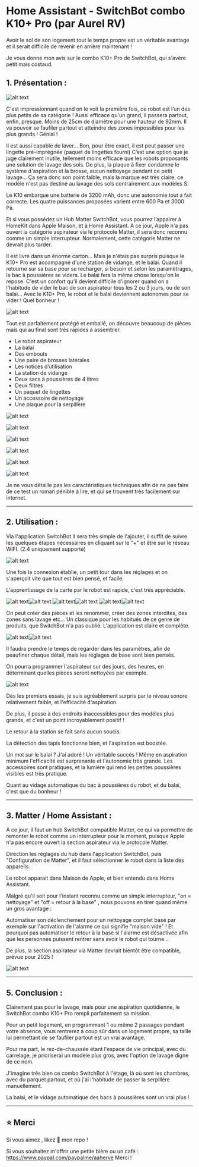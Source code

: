 # Home Assistant - SwitchBot combo K10+ Pro (par Aurel RV)

Avoir le sol de son logement tout le temps propre est un véritable avantage et il serait difficile de revenir en arrière maintenant ! 

Je vous donne mon avis sur le combo K10+ Pro de SwitchBot, qui s'avère petit mais costaud.


## 1. Présentation : 

![alt text](https://github.com/herveaurel/Docs/blob/main/SwitchBot%20combo%20K10%2B%20Pro/Images/01.png)

C'est impressionnant quand on le voit la première fois, ce robot est l’un des plus petits de sa catégorie !
Aussi efficace qu'un grand, il passera partout, enfin, presque. 
Moins de 25cm de diamètre pour une hauteur de 92mm. Il va pouvoir se faufiler partout et atteindre des zones impossibles pour les plus grands ! 
Génial ! 

Il est aussi capable de laver...
Bon, pour être exact, il est peut passer une lingette pré-imprégnée (paquet de lingettes fourni)
C’est une option que je juge clairement inutile, tellement moins efficace que les robots proposants une solution de lavage des sols. 
De plus, la plaque à fixer condamne le système d'aspiration et la brosse, aucun nettoyage pendant ce petit lavage... 
Ça sera donc son point faible, mais la marque est très claire, ce modèle n'est pas destiné au lavage des sols contrairement aux modèles S. 

Le K10 embarque une batterie de 3200 mAh, donc une autonomie tout à fait correcte. 
Les quatre puissances proposées varient entre 600 Pa et 3000 Pa.

Et si vous possédez un Hub Matter SwitchBot, vous pourrez l’appairer à HomeKit dans Apple Maison, et à Home Assistant. 
A ce jour, Apple n'a pas ouvert la catégorie aspirateur via le protocole Matter, il sera donc reconnu comme un simple interrupteur. 
Normalement, cette catégorie Matter ne devrait plus tarder. 

Il est livré dans un énorme carton... 
Mais je n'étais pas surpris puisque le K10+ Pro est accompagné d'une station de vidange, et le balai.
Quand il retourne sur sa base pour se recharger, si besoin et selon les paramètrages, le bac à poussières se videra. Le balai fera la même chose lorsqu'on le repose. 
C'est un confort qu'il devient difficile d'ignorer quand on a l'habitude de vider le bac de son aspirateur tous les 2 ou 3 jours, ou de son balai... 
Avec le K10+ Pro, le robot et le balai deviennent autonomes pour se vider ! Quel bonheur ! 


![alt text](https://github.com/herveaurel/Docs/blob/main/SwitchBot%20combo%20K10%2B%20Pro/Images/02.jpeg)

Tout est parfaitement protégé et emballé, on découvre beaucoup de pièces mais qui au final sont très rapides à assembler. 

- Le robot aspirateur 
- La balai
- Des embouts
- Une paire de brosses latérales
- Les notices d’utilisation
- La station de vidange
- Deux sacs à poussières de 4 litres
- Deux filtres
- Un paquet de lingettes
- Un accessoire de nettoyage
- Une plaque pour la serpillère

![alt text](https://github.com/herveaurel/Docs/blob/main/SwitchBot%20combo%20K10%2B%20Pro/Images/03.jpeg)

![alt text](https://github.com/herveaurel/Docs/blob/main/SwitchBot%20combo%20K10%2B%20Pro/Images/04.jpeg)

![alt text](https://github.com/herveaurel/Docs/blob/main/SwitchBot%20combo%20K10%2B%20Pro/Images/05.jpeg)

![alt text](https://github.com/herveaurel/Docs/blob/main/SwitchBot%20combo%20K10%2B%20Pro/Images/06.jpeg)

![alt text](https://github.com/herveaurel/Docs/blob/main/SwitchBot%20combo%20K10%2B%20Pro/Images/07.jpeg)

![alt text](https://github.com/herveaurel/Docs/blob/main/SwitchBot%20combo%20K10%2B%20Pro/Images/08.jpeg)


Je ne vous détaille pas les caractéristiques techniques afin de ne pas faire de ce test un roman pénible à lire, et qui se trouvent très facilement sur internet. 

-----

## 2. Utilisation : 

Via l'application SwitchBot il sera très simple de l'ajouter, il suffit de suivre les quelques étapes nécessaires en cliquant sur le "+" et être sur le réseau WIFI. (2.4 uniquement supporté) 

![alt text](https://github.com/herveaurel/Docs/blob/main/SwitchBot%20combo%20K10%2B%20Pro/Images/09.jpeg)

Une fois la connexion établie, un petit tour dans les réglages et on s'aperçoit vite que tout est bien pensé, et facile. 

L'apprentissage de la carte par le robot est rapide, c'est très appréciable. 

![alt text](https://github.com/herveaurel/Docs/blob/main/SwitchBot%20combo%20K10%2B%20Pro/Images/10.jpeg)![alt text](https://github.com/herveaurel/Docs/blob/main/SwitchBot%20combo%20K10%2B%20Pro/Images/11.jpeg)
![alt text](https://github.com/herveaurel/Docs/blob/main/SwitchBot%20combo%20K10%2B%20Pro/Images/12.jpeg)![alt text](https://github.com/herveaurel/Docs/blob/main/SwitchBot%20combo%20K10%2B%20Pro/Images/13.jpeg)
![alt text](https://github.com/herveaurel/Docs/blob/main/SwitchBot%20combo%20K10%2B%20Pro/Images/14.jpeg)![alt text](https://github.com/herveaurel/Docs/blob/main/SwitchBot%20combo%20K10%2B%20Pro/Images/15.jpeg)

On peut créer des pièces et les renommer, créer des zones interdites, des zones sans lavage etc... Un classique pour les habitués de ce genre de produits, que SwitchBot n'a pas oublié. 
L'application est claire et complète. 

![alt text](https://github.com/herveaurel/Docs/blob/main/SwitchBot%20combo%20K10%2B%20Pro/Images/16.jpeg)![alt text](https://github.com/herveaurel/Docs/blob/main/SwitchBot%20combo%20K10%2B%20Pro/Images/17.jpeg)

Il faudra prendre le temps de regarder dans les paramètres, afin de peaufiner chaque détail, mais les réglages de base sont bien pensés. 

On pourra programmer l'aspirateur sur des jours, des heures, en déterminant quelles pièces seront nettoyées par exemple. 

![alt text](https://github.com/herveaurel/Docs/blob/main/SwitchBot%20combo%20K10%2B%20Pro/Images/18.jpg)

Dès les premiers essais, je suis agréablement surpris par le niveau sonore relativement faible, et l'efficacité d'aspiration. 

De plus, il passe à des endroits inaccessibles pour des modèles plus grands, et c'est un point incroyablement positif ! 

Le retour à la station se fait sans aucun soucis. 

La détection des tapis fonctionne bien, et l'aspiration est boostée. 

Un mot sur le balai ? 
J'ai adoré ! 
Un véritable succès ! Même en aspiration minimum l'efficacité est surprenante et l'autonomie très grande. 
Les accessoires sont pratiques, et la lumière qui rend les petites poussières visibles est très pratique. 

Quant au vidage automatique du bac à poussières du robot, et du balai, c'est que du bonheur ! 


-----

## 3. Matter / Home Assistant :

A ce jour, il faut un hub SwitchBot compatible Matter, ce qui va permettre de remonter le robot comme un interrupteur pour le moment, puisque Apple n'a pas encore ouvert la section aspirateur via le protocole Matter. 

Direction les réglages du hub dans l'application SwitchBot, puis "Configuration de Matter", et il faut sélectionner le robot dans la liste des appareils. 

Le robot apparait dans Maison de Apple, et bien entendu dans Home Assistant. 

Malgré qu'il soit pour l'instant reconnu comme un simple interrupteur, "on = nettoyage" et "off = retour à la base" , nous pouvons en tirer quand même un gros avantage : 

Automatiser son déclenchement pour un nettoyage complet basé par exemple sur l'activation de l'alarme ce qui signifie "maison vide" ! 
Et pourquoi pas automatiser le retour à la base si l'alarme est désactivée afin que les personnes puissent rentrer sans avoir le robot qui tourne... 

De plus, la section aspirateur via Matter devrait bientôt être compatible, prévue pour 2025 ! 

![alt text](https://github.com/herveaurel/Docs/blob/main/SwitchBot%20combo%20K10%2B%20Pro/Images/19.png)


---------------------

## 5. Conclusion : 

Clairement pas pour le lavage, mais pour une aspiration quotidienne, le SwitchBot combo K10+ Pro rempli parfaitement sa mission. 

Pour un petit logement, en programmant 1 ou même 2 passages pendant votre absence, vous rentrerez à coup sûr dans un logement propre, sa taille lui permettant de se faufiler partout est un vrai avantage. 

Pour ma part, le rez-de-chaussée étant l'espace de vie principal, avec du carrelage, je prioriserai un modèle plus gros, avec l'option de lavage digne de ce nom. 

J'imagine très bien ce combo SwitchBot à l'étage, là où sont les chambres, avec du parquet partout, et où j'ai l'habitude de passer la serpillère manuellement. 

La balai, et le vidage automatique des bacs à poussières sont un vrai plus ! 


---------------------

## ⭐️ Merci 

Si vous aimez , likez 🌟 mon repo !

Si vous souhaitez m'offrir une petite bière ou un café : https://www.paypal.com/paypalme/aaherve
Merci ! 
